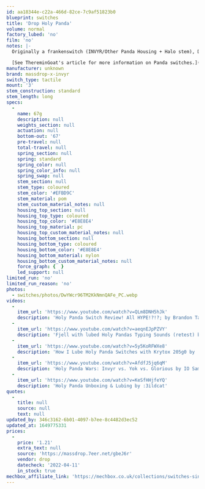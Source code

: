 ```yaml
---
id: aa18344e-c22a-466d-82ce-7c9af51823b0
blueprint: switches
title: 'Drop Holy Panda'
volume: normal
factory_lubed: 'no'
film: 'no'
notes: |-
  Originally a frankenswitch (INVYR/Other Panda Housing + Halo stem), Drop capitalized on the market by selling their own, assembled versions. Originally, these matched the tactility of frankenswitch holy pandas, but when drop switched manufacturers to Tecsee, they went to Tecsee's noticably less tactile leaf and slightly different stem. For a more authentic Holy Panda, make your own.

  [See ThereminGoat's article for more information on Panda switches.](https://www.theremingoat.com/blog/the-pandaverse)
manufacturer: unknown
brand: massdrop-x-invyr
switch_type: tactile
mount: '3'
stem_construction: standard
stem_length: long
specs:
  -
    name: 67g
    description: null
    weights_section: null
    actuation: null
    bottom-out: '67'
    pre-travel: null
    total-travel: null
    spring_section: null
    spring: standard
    spring_color: null
    spring_color_info: null
    spring_swap: null
    stem_section: null
    stem_type: coloured
    stem_color: '#EFBD9C'
    stem_material: pom
    stem_custom_material_notes: null
    housing_top_section: null
    housing_top_type: coloured
    housing_top_color: '#E8E8E4'
    housing_top_material: pc
    housing_top_custom_material_notes: null
    housing_bottom_section: null
    housing_bottom_type: coloured
    housing_bottom_color: '#E8E8E4'
    housing_bottom_material: nylon
    housing_bottom_custom_material_notes: null
    force_graph: {  }
    led_support: null
limited_run: 'no'
limited_run_reason: 'no'
photos:
  - switches/photos/DwYWcr96TM2KkNmnQAFe_PC.webp
videos:
  -
    item_url: 'https://www.youtube.com/watch?v=QLm8DNH5hJk'
    description: 'Holy Panda Switch Review! All HYPE!?!?; by Brandon Taylor'
  -
    item_url: 'https://www.youtube.com/watch?v=aeqnEJpPZVY'
    description: 'Fjell with lubed Holy Pandas Typing Sounds (retest) by Taeha Types'
  -
    item_url: 'https://www.youtube.com/watch?v=5y5KoRFWXe8'
    description: 'How I Lube Holy Panda Switches with Krytox 205g0 by :3ildcat'
  -
    item_url: 'https://www.youtube.com/watch?v=AfdfJ5jq6qM'
    description: 'Holy Panda Wars: Invyr vs. Yok vs. Glorious by IO Sam'
  -
    item_url: 'https://www.youtube.com/watch?v=KeSfHHjfeYQ'
    description: 'Holy Panda Unboxing & Lubing by :3ildcat'
quotes:
  -
    title: null
    source: null
    text: null
updated_by: 346c3162-6b01-4097-b7ee-8c4482d3ec52
updated_at: 1649775331
prices:
  -
    price: '1.21'
    extra_text: null
    source: 'https://massdrop.7eer.net/gbeJ6r'
    vendor: drop
    datecheck: '2022-04-11'
    in_stock: true
mechbox_affiliate_link: 'https://mechbox.co.uk/collections/switches-singles/products/drop-invyr-holy-panda-switch-sample?variant=42188614598901'
---
```


